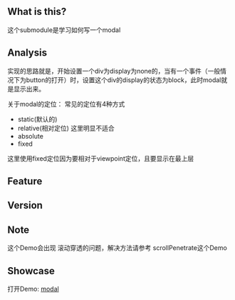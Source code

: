 ## What is this?
这个submodule是学习如何写一个modal

## Analysis
实现的思路就是，开始设置一个div为display为none的，当有一个事件（一般情况下为button的打开）时，设置这个div的display的状态为block，此时modal就是显示出来。

关于modal的定位：
常见的定位有4种方式
- static(默认的)
- relative(相对定位)  这里明显不适合
- absolute
- fixed

这里使用fixed定位因为要相对于viewpoint定位，且要显示在最上层

## Feature

## Version

## Note
这个Demo会出现 滚动穿透的问题，解决方法请参考  scrollPenetrate这个Demo

## Showcase

打开Demo: [modal](https://sialvsic.github.io/css-demo/modal/index.html)